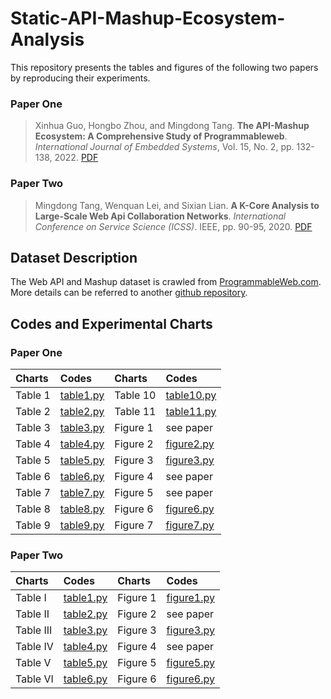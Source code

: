# Static-API-Mashup-Ecosystem-Analysis
This repository presents the tables and figures of the following two papers by reproducing their experiments.
### Paper One
> Xinhua Guo, Hongbo Zhou, and Mingdong Tang. **The API-Mashup Ecosystem: A Comprehensive Study of Programmableweb**. *International Journal of Embedded Systems*, Vol. 15, No. 2, pp. 132-138, 2022. [PDF](https://pan.baidu.com/s/1hLxHSbqxXINt5dFeMK5CNw?pwd=kang)

### Paper Two
> Mingdong Tang, Wenquan Lei, and Sixian Lian. **A K-Core Analysis to Large-Scale Web Api Collaboration Networks**. *International Conference on Service Science (ICSS)*. IEEE, pp. 90-95, 2020. [PDF](https://pan.baidu.com/s/19l4qz0u1nOfoPpDcW96i5g?pwd=kang)
## Dataset Description
The Web API and Mashup dataset is crawled from [ProgrammableWeb.com](https://www.programmableweb.com/). More details can be referred to another [github repository](https://github.com/IntelligentServiceLab/Web-Service-Crawler). 
## Codes and Experimental Charts
### Paper One
Charts | Codes | Charts | Codes
 :- | :- |  :- | :-
Table 1  | [table1.py]() | Table 10 | [table10.py]()
Table 2  | [table2.py]() | Table 11 | [table11.py]()
Table 3  | [table3.py]() | Figure 1 | see paper
Table 4  | [table4.py]() | Figure 2 | [figure2.py]()
Table 5  | [table5.py]() | Figure 3 | [figure3.py]()
Table 6  | [table6.py]() | Figure 4 | see paper
Table 7  | [table7.py]() | Figure 5 | see paper
Table 8  | [table8.py]() | Figure 6 | [figure6.py]()
Table 9  | [table9.py]() | Figure 7 | [figure7.py]()

### Paper Two
Charts | Codes | Charts | Codes
 :- | :- |  :- | :-
Table I  | [table1.py]() | Figure 1 | [figure1.py]()
Table II | [table2.py]() | Figure 2 | see paper
Table III| [table3.py]() | Figure 3 | [figure3.py]()
Table IV | [table4.py]() | Figure 4 | see paper
Table V  | [table5.py]() | Figure 5 | [figure5.py]()
Table VI | [table6.py]() | Figure 6 | [figure6.py]()


